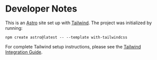 # Developer Notes

This is an [Astro](https://docs.astro.build) site set up with [Tailwind](https://tailwindcss.com). The project was initialized by running:

```
npm create astro@latest -- --template with-tailwindcss
```

For complete Tailwind setup instructions, please see the [Tailwind Integration Guide](https://docs.astro.build/en/guides/integrations-guide/tailwind).

